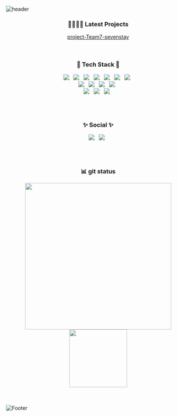 ![header](https://capsule-render.vercel.app/api?type=slice&color=auto&text=EunhyukKim&height=255&section=header&fontSize=90)

<!-- 출처: https://kimasill.tistory.com/entry/Github-깃허브-프로필-꾸미기 [널디 코드 일기] -->

<!--
### Hi there 👋
**KimEunhyuk/KimEunhyuk** is a ✨ _special_ ✨ repository because its `README.md` (this file) appears on your GitHub profile.

Here are some ideas to get you started:

- 🔭 I’m currently working on ...
- 🌱 I’m currently learning ...
- 👯 I’m looking to collaborate on ...
- 🤔 I’m looking for help with ...
- 💬 Ask me about ...
- 📫 How to reach me: ...
- 😄 Pronouns: ...
- ⚡ Fun fact: ...
-->
<div align="center">
  
<!-- ### 🐣 Kim Eunhyuk 🐤 
  <br/><br/> -->
  
<!-- ### Hi there! <img src="https://raw.githubusercontent.com/MartinHeinz/MartinHeinz/master/wave.gif" width="30px">
#### I'm EunHyuk, Dream of becoming a developer from :kr: Incheon, Republic of Korea 
<br/><br/>-->

<!-- https://velog.io/@seondal/Github-Readme-%EA%BE%B8%EB%AF%B8%EA%B8%B0-%EC%B4%9D%EC%A0%95%EB%A6%AC#%EC%99%84%EC%84%B1 -->

  
<!--  <img align="right" src="https://github-readme-stats.vercel.app/api/top-langs/?username=KimEunhyuk&theme=dracula&exclude_repo=Computer-Science-Engineering&layout=compact&langs_count=10"/> -->


<!-- ### About me -->

<!-- ### Interest -->

### 👨‍👩‍👧‍👦 Latest Projects
[project-Team7-sevenstay](https://github.com/KimEunhyuk/project-Team7-sevenstay.git)
<br/><br/><br/>



### 💙 Tech Stack 💙
<p>
<img src="https://img.shields.io/badge/Java-007396?style=flat-badge&logo=Java&logoColor=white"/> &nbsp
<img src="https://img.shields.io/badge/HTML5-E34F26?&style=flat-badge&logo=html5&logoColor=white"/> &nbsp
<img src="https://img.shields.io/badge/CSS3-1572B6?style=flat-badge&logo=css3&logoColor=white" /> &nbsp
<img src="https://img.shields.io/badge/JavaScript-323330?style=flat-badge&logo=javascript&logoColor=F7DF1E" /> &nbsp
<img src="https://img.shields.io/badge/Spring-6DB33F?style=flat-badge&logo=Spring&logoColor=white"/> &nbsp
<img src="https://img.shields.io/badge/React-61DAFB?style=flat-badge&logo=React&logoColor=white"/> &nbsp
<img src="https://img.shields.io/badge/Python-3766AB?style=flat-badge&logo=Python&logoColor=white"/> &nbsp <br/>
<img src="https://img.shields.io/badge/EclipseIDE-2C2255?style=flat-badge&logo=eclipse&logoColor=white"/> &nbsp
<img src="https://img.shields.io/badge/Apache Tomcat-F8DC75?style=flat-badge&logo=Apache Tomcat&logoColor=white"/> &nbsp
<img src="https://img.shields.io/badge/VisualStudioCode-007ACC?style=flat-badge&logo=visualstudiocode&logoColor=white"/> &nbsp
<img src="https://img.shields.io/badge/Oracle DB-F80000?style=flat-badge&logo=oracle&logoColor=white"/> &nbsp <br/>
<img src="https://img.shields.io/badge/MySQL-4479A1?style=flat-badge&logo=MySQL&logoColor=white"/> &nbsp
<img src="https://img.shields.io/badge/Node.js-339933?style=flat-badge&logo=Node.js&logoColor=white"/> &nbsp
<img src="https://img.shields.io/badge/Android-3DDC84?style=flat-badge&logo=Android&logoColor=white"/> &nbsp
</p>
<br/><br/>
  
  
<h3 align="center"><b>✨ Social ✨</b></h3>
<p align="center">	
<a href="https://www.facebook.com/profile.php?id=100004881432005"> <img src="https://img.shields.io/badge/Facebook-1877F2?style=flat-badge&logo=facebook&logoColor=white"/></a> &nbsp 
<a href="https://www.instagram.com/eunhyukkkkkkkk/"> <img src="https://img.shields.io/badge/Instagram-E4405F?style=flat-badge&logo=instagram&logoColor=white"/></a> &nbsp
<!-- <img src="https://img.shields.io/badge/Naver-03C75A?style=flat-badge&logo=naver&logoColor=white" alt="bang1676@naver.com"/></a> &nbsp -->
  
<br/><br/>
  

<!-- ### connect with me -->
<p>

</p>



### 📊 git status 

<!-- status bar -->
<!-- <img src="https://github-readme-stats.vercel.app/api?username=KimEunhyuk&layout=compact&show_icons=true&theme=vue&hide_border=true" /> -->
<!-- <img src="https://github-readme-stats.vercel.app/api/top-langs/?username=KimEunhyuk&layout=compact&theme=vue&hide_border=true" /> -->
<!-- <app/api/top-langs/?username=KimEunhyuk&layout=compact&theme=vue&hide_border=true" /> -->

<!-- [![solved.ac tier](http://mazassumnida.wtf/api/generate_badge?boj=KimEunhyuk)](https://solved.ac/KimEunhyuk) -->

<div display="center">
<img width="400"src="https://github-readme-stats.vercel.app/api?username=KimEunhyuk&theme=vue&show_icons=true"/>
<img height="157.562" src="https://github-readme-stats.vercel.app/api/top-langs/?username=KimEunhyuk&theme=vue&layout=compact"/>
</div>
</div>
<br/><br/>

![Footer](https://capsule-render.vercel.app/api?type=waving&color=auto&height=180&section=footer)
